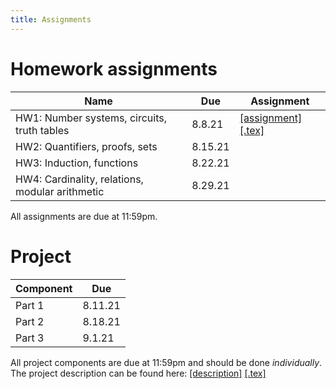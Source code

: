 ```yaml
---
title: Assignments
---
```


# Homework assignments

| Name | Due | Assignment |
| ---------- | --- | ------ |
| HW1: Number systems, circuits, truth tables | 8.8.21 | [[assignment]](raw/HW1_CSE20_Sum21.pdf) [[.tex]](raw/HW1_CSE20_Sum21.tex) |
| HW2: Quantifiers, proofs, sets | 8.15.21 | |
| HW3: Induction, functions | 8.22.21 | |
| HW4: Cardinality, relations, modular arithmetic | 8.29.21 | |

All assignments are due at 11:59pm.

# Project

| Component | Due | 
| ---  | --- |
| Part 1 | 8.11.21 |
| Part 2 | 8.18.21 |
| Part 3 | 9.1.21 |

All project components are due at 11:59pm and should be done _individually_.
The project description can be found here: [[description]](raw/description.pdf) [[.tex]](raw/description.tex)
